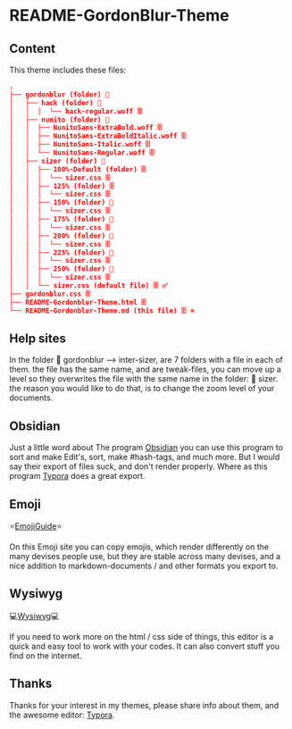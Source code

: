 # README-GordonBlur-Theme

## Content

This theme includes these files:

```json
.
├── gordonblur (folder) 📂
│   ├── hack (folder) 📂
│   │  │  └── hack-regular.woff 🗄️
│   ├── nunito (folder) 📂
│   │  ├── NunitoSans-ExtraBold.woff 🗄️
│   │  ├── NunitoSans-ExtraBoldItalic.woff 🗄️
│   │  ├── NunitoSans-Italic.woff 🗄️
│   │  └── NunitoSans-Regular.woff 🗄️
│   ├── sizer (folder) 📂
│   │  ├── 100%-Default (folder) 🗄️
│   │  │  └── sizer.css 🗄️
│   │  ├── 125% (folder) 🗄️
│   │  │  └── sizer.css 🗄️
│   │  ├── 150% (folder) 📂
│   │  │  └── sizer.css 🗄️
│   │  ├── 175% (folder) 📂
│   │  │  └── sizer.css 🗄️
│   │  ├── 200% (folder) 📂
│   │  │  └── sizer.css 🗄️
│   │  ├── 225% (folder) 📂
│   │  │  └── sizer.css 🗄️
│   │  ├── 250% (folder) 📂
│   │  │  └── sizer.css 🗄️
│   │  └── sizer.css (default file) 🗄️ ✅
├── gordonblur.css 🗄️
├── README-Gordonblur-Theme.html 🗄️
└── README-Gordonblur-Theme.md (this file) 🗄️ ⭐
```

## Help sites

In the folder 📂 gordonblur --> inter-sizer, are 7 folders with a file in each of them. the file has the same name, and are tweak-files, you can move up a level so they overwrites the file with the same name in the folder: 📂 sizer. the reason you would like to do that, is to change the zoom level of your documents.

## Obsidian

Just a little word about The program [Obsidian](https://obsidian.md/) you can use this program to sort and make Edit's, sort, make #hash-tags, and much more. But I would say their export of files suck, and don't render properly. Where as this program [Typora](https://typora.io/) does a great export.

## Emoji

⭐[EmojiGuide](https://emojiguide.org/)⭐

On this Emoji site you can copy emojis, which render differently on the many devises people use, but they are stable across many devises, and a nice addition to markdown-documents / and other formats you export to.

## Wysiwyg

💻[Wysiwyg](https://www.quackit.com/html/online-html-editor/full/)💻

If you need to work more on the html / css side of things, this editor is a quick and easy tool to work with your codes. It can also convert stuff you find on the internet.

## Thanks

Thanks for your interest in my themes, please share info about them, and the awesome editor: [Typora](https://typora.io/).